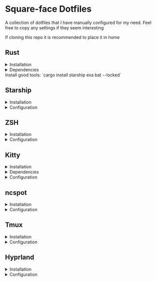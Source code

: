 # Square-face Dotfiles
A collection of dotfiles that I have manually configured for my need.
Feel free to copy any settings if they seem interesting

If cloning this repo it is recommended to place it in home






## Rust
<details>
<summary>Installation</summary>
Rustup install script `curl --proto '=https' --tlsv1.2 -sSf https://sh.rustup.rs | sh`

</details>

<details>
    <summary>Dependencies</summary>
Some linux distros don't come preinstalled with all the required dependencies.
Here are some distros and the command required to install them

### Fedora
`sudo dnf install gcc`

</details>
Install good tools: `cargo install starship exa bat --locked`





## Starship

<details>
<summary>Installation</summary>
Installed using the operating systems package manager.

</details>

<details>
    <summary>Configuration</summary>

### Environment variable
add `export STARSHIP_CONFIG=~/.dotfiles/starship.toml` to your .zshrc/.bashrc file (set by default in `./zshrc`).

If necessary, replace the path to the actual path to `./starship.toml`

</details>





## ZSH

<details>
<summary>Installation</summary>
Install using the operating systems package manager

</details>


<details>
    <summary>Configuration</summary>

### Set as shell
run `chsh -s $(which zsh)`

### Symlink
`ln -s ~/.dotfiles/zshrc ~/.zshrc`

</details>





## Kitty
<details>
<summary>Installation</summary>
Install using the operating systems package manager

</details>

<details>
    <summary>Dependencies</summary>

### Fonts
- Fira Code Nerd Font
    - Installed like any other system font
</details>

<details>
    <summary>Configuration</summary>

### Symlink
`ln -s ~/.dotfiles/kitty.conf ~/.config/kitty/kitty.conf`

</details>





## ncspot

<details>
<summary>Installation</summary>

### Cargo
```
cargo install ncspot --features cover
```

</details>

<details>
    <summary>Configuration</summary>

### Symlink
`ln -s ./ncspot.toml ~/.config/ncspot/config.toml`

</details>





## Tmux

<details>
<summary>Installation</summary>
Installed using the operating systems package manager.

</details>

<details>
    <summary>Configuration</summary>

### Symlink
`ln -s ./tmux.conf ~/.config/tmux/tmux.conf`

### Post install
Run `tmux` and hit the `<prefix>` followed by `I` (capital) to install all plugins and reload tmux 

</details>





## Hyprland

<details>
<summary>Installation</summary>
Installed using the operating systems package manager.

</details>

<details>
    <summary>Configuration</summary>

### Symlink
`ln -s ~/.dotfiles/hyprland.conf ~/.config/hypr/hyprland.conf`

### Select Hyprland when logging in

</details>

